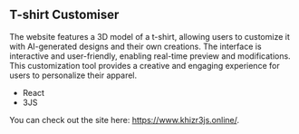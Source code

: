 ## T-shirt Customiser

The website features a 3D model of a t-shirt, allowing users to customize it with AI-generated designs and their own creations. The interface is interactive and user-friendly, enabling real-time preview and modifications. This customization tool provides a creative and engaging experience for users to personalize their apparel.

- React
- 3JS


You can check out the site here: https://www.khizr3js.online/.
